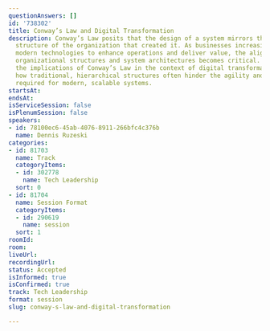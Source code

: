 ```yaml
---
questionAnswers: []
id: '738302'
title: Conway’s Law and Digital Transformation
description: Conway’s Law posits that the design of a system mirrors the communication
  structure of the organization that created it. As businesses increasingly adopt
  modern technologies to enhance operations and deliver value, the alignment between
  organizational structures and system architectures becomes critical. Let's explore
  the implications of Conway’s Law in the context of digital transformation, examining
  how traditional, hierarchical structures often hinder the agility and innovation
  required for modern, scalable systems.
startsAt:
endsAt:
isServiceSession: false
isPlenumSession: false
speakers:
- id: 78100ec6-45ab-4076-8911-266bfc4c376b
  name: Dennis Ruzeski
categories:
- id: 81703
  name: Track
  categoryItems:
  - id: 302778
    name: Tech Leadership
  sort: 0
- id: 81704
  name: Session Format
  categoryItems:
  - id: 290619
    name: session
  sort: 1
roomId:
room:
liveUrl:
recordingUrl:
status: Accepted
isInformed: true
isConfirmed: true
track: Tech Leadership
format: session
slug: conway-s-law-and-digital-transformation

---
```

